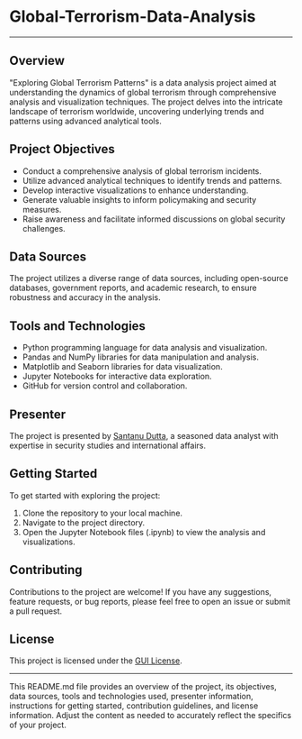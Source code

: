 # Global-Terrorism-Data-Analysis

---



## Overview
"Exploring Global Terrorism Patterns" is a data analysis project aimed at understanding the dynamics of global terrorism through comprehensive analysis and visualization techniques. The project delves into the intricate landscape of terrorism worldwide, uncovering underlying trends and patterns using advanced analytical tools.

## Project Objectives
- Conduct a comprehensive analysis of global terrorism incidents.
- Utilize advanced analytical techniques to identify trends and patterns.
- Develop interactive visualizations to enhance understanding.
- Generate valuable insights to inform policymaking and security measures.
- Raise awareness and facilitate informed discussions on global security challenges.

## Data Sources
The project utilizes a diverse range of data sources, including open-source databases, government reports, and academic research, to ensure robustness and accuracy in the analysis. 

## Tools and Technologies
- Python programming language for data analysis and visualization.
- Pandas and NumPy libraries for data manipulation and analysis.
- Matplotlib and Seaborn libraries for data visualization.
- Jupyter Notebooks for interactive data exploration.
- GitHub for version control and collaboration.

## Presenter
The project is presented by [Santanu Dutta](https://github.com/santanudutta26), a seasoned data analyst with expertise in security studies and international affairs. 

## Getting Started
To get started with exploring the project:
1. Clone the repository to your local machine.
2. Navigate to the project directory.
3. Open the Jupyter Notebook files (.ipynb) to view the analysis and visualizations.

## Contributing
Contributions to the project are welcome! If you have any suggestions, feature requests, or bug reports, please feel free to open an issue or submit a pull request.

## License
This project is licensed under the [GUI License](LICENSE).

---

This README.md file provides an overview of the project, its objectives, data sources, tools and technologies used, presenter information, instructions for getting started, contribution guidelines, and license information. Adjust the content as needed to accurately reflect the specifics of your project.
